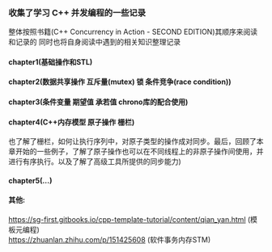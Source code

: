 ### 收集了学习 C++ 并发编程的一些记录
整体按照书籍(C++ Concurrency in Action - SECOND EDITION)其顺序来阅读和记录的
同时也将自身阅读中遇到的相关知识整理记录

#### chapter1(基础操作和STL)
#### chapter2(数据共享操作 互斥量(mutex) 锁 条件竞争(race condition))
#### chapter3(条件变量 期望值 承若值 chrono库的配合使用)
#### chapter4(C++内存模型 原子操作 栅栏)

也了解了栅栏，如何让执行序列中，对原子类型的操作成对同步。最后，回顾了本章开始的一些例子，了解了原子操作也可以在不同线程上的非原子操作间使用，并进行有序执行。以及了解了高级工具所提供的同步能力)
#### chapter5(...)

#### 其他:
https://sg-first.gitbooks.io/cpp-template-tutorial/content/qian_yan.html  (模板元编程)  
https://zhuanlan.zhihu.com/p/151425608 (软件事务内存STM)  
